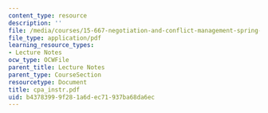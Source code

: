 ```yaml
---
content_type: resource
description: ''
file: /media/courses/15-667-negotiation-and-conflict-management-spring-2001/b43783999f281a6dec71937ba68da6ec_cpa_instr.pdf
file_type: application/pdf
learning_resource_types:
- Lecture Notes
ocw_type: OCWFile
parent_title: Lecture Notes
parent_type: CourseSection
resourcetype: Document
title: cpa_instr.pdf
uid: b4378399-9f28-1a6d-ec71-937ba68da6ec
---
```

